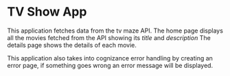 # TV Show App

This application fetches data from the tv maze API. 
The home page displays all the movies fetched from the API showing its *title* and *description* 
The details page shows the details of each movie. 

This application also takes into cognizance error handling by creating an error page, if something goes wrong an error message will be displayed.